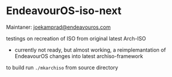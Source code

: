 # EndeavourOS-iso-next 

Maintaner: <joekamprad@endeavouros.com>

testings on recreation of ISO from original latest Arch-ISO

* currently not ready, but almost working, a reimplemantation of EndeavourOS changes into latest archiso-framework


to build run `./mkarchiso` from source directory

